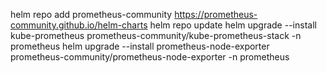 helm repo add prometheus-community https://prometheus-community.github.io/helm-charts
helm repo update
helm upgrade --install kube-prometheus prometheus-community/kube-prometheus-stack -n prometheus
helm upgrade --install prometheus-node-exporter prometheus-community/prometheus-node-exporter -n prometheus
